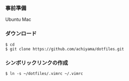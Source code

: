 ### 事前準備
Ubuntu
Mac
### ダウンロード
```
$ cd
$ git clone https://github.com/achiyama/dotfiles.git
```

### シンボリックリンクの作成  
```
$ ln -s ~/dotfiles/.vimrc ~/.vimrc
```
